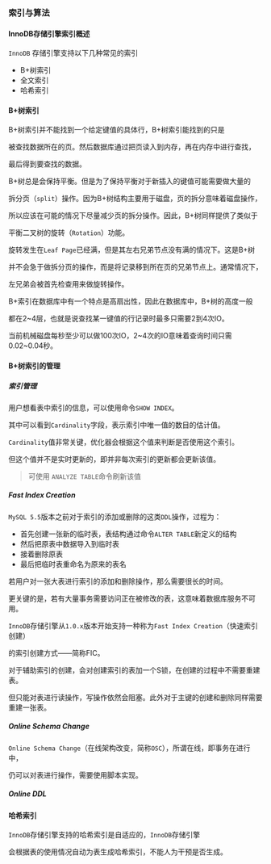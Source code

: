 ### 索引与算法

#### InnoDB存储引擎索引概述

`InnoDB` 存储引擎支持以下几种常见的索引

* B+树索引
* 全文索引
* 哈希索引

#### B+树索引

B+树索引并不能找到一个给定键值的具体行，B+树索引能找到的只是

被查找数据所在的页。然后数据库通过把页读入到内存，再在内存中进行查找，

最后得到要查找的数据。

B+树总是会保持平衡。但是为了保持平衡对于新插入的键值可能需要做大量的

拆分页（`split`）操作。因为B+树结构主要用于磁盘，页的拆分意味着磁盘操作，

所以应该在可能的情况下尽量减少页的拆分操作。因此，B+树同样提供了类似于

平衡二叉树的旋转（`Rotation`）功能。

旋转发生在`Leaf Page`已经满，但是其左右兄弟节点没有满的情况下。这是B+树

并不会急于做拆分页的操作，而是将记录移到所在页的兄弟节点上。通常情况下，

左兄弟会被首先检查用来做旋转操作。

B+索引在数据库中有一个特点是高扇出性，因此在数据库中，B+树的高度一般

都在2~4层，也就是说查找某一键值的行记录时最多只需要2到4次IO。

当前机械磁盘每秒至少可以做100次IO，2~4次的IO意味着查询时间只需0.02~0.04秒。

#### B+树索引的管理

##### 索引管理

用户想看表中索引的信息，可以使用命令`SHOW INDEX`。

其中可以看到`Cardinality`字段，表示索引中唯一值的数目的估计值。

`Cardinality`值非常关键，优化器会根据这个值来判断是否使用这个索引。

但这个值并不是实时更新的，即并非每次索引的更新都会更新该值。

> 可使用 `ANALYZE TABLE`命令刷新该值

##### Fast Index Creation

`MySQL 5.5`版本之前对于索引的添加或删除的这类`DDL`操作，过程为：

* 首先创建一张新的临时表，表结构通过命令`ALTER TABLE`新定义的结构
* 然后把原表中数据导入到临时表
* 接着删除原表
* 最后把临时表重命名为原来的表名

若用户对一张大表进行索引的添加和删除操作，那么需要很长的时间。

更关键的是，若有大量事务需要访问正在被修改的表，这意味着数据库服务不可用。

`InnoDB`存储引擎从`1.0.x`版本开始支持一种称为`Fast Index Creation`（快速索引创建）

的索引创建方式——简称FIC。

对于辅助索引的创建，会对创建索引的表加一个S锁，在创建的过程中不需要重建表。

但只能对表进行读操作，写操作依然会阻塞。此外对于主键的创建和删除同样需要重建一张表。

##### Online Schema Change

`Online Schema Change`（在线架构改变，简称`OSC`），所谓在线，即事务在进行中，

仍可以对表进行操作，需要使用脚本实现。

##### Online DDL



#### 哈希索引

`InnoDB`存储引擎支持的哈希索引是自适应的，`InnoDB`存储引擎

会根据表的使用情况自动为表生成哈希索引，不能人为干预是否生成。

